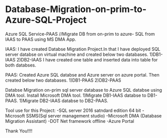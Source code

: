 # Database-Migration-on-prim-to-Azure-SQL-Project
Azure SQL Service-PAAS //Migrate DB from on-prim to azure- SQL from IAAS to PAAS using MS DMA App.

IAAS:
I have created Databse Migration Project.In that I have deployed SQL server databse on virtual machine and created below two databases.
1)DB1-IAAS
2)DB2-IAAS
I have created one table and inserted data into table for both databses.

PAAS:
Created Azure SQL databse and Azure server on azure portal.
Then created below two databases.
1)DB1-PAAS
2)DB2-PAAS

Databse Migration on-prim sql server database to Azure SQL databse using DMA tool.
Install Microsoft DMA tool.
1)Migrate DB1-IAAS databse to DB1-PAAS.
1)Migrate DB2-IAAS databse to DB2-PAAS.

Tool use for this Project:
-SQL server 2016 satndard edition 64 bit
-Microsoft SSMS(Sql server management studio)
-Microsoft DMA (Database Migration Assistant)
-DOT Net framework offline 
-Azure Portal

Thank You!!!!

